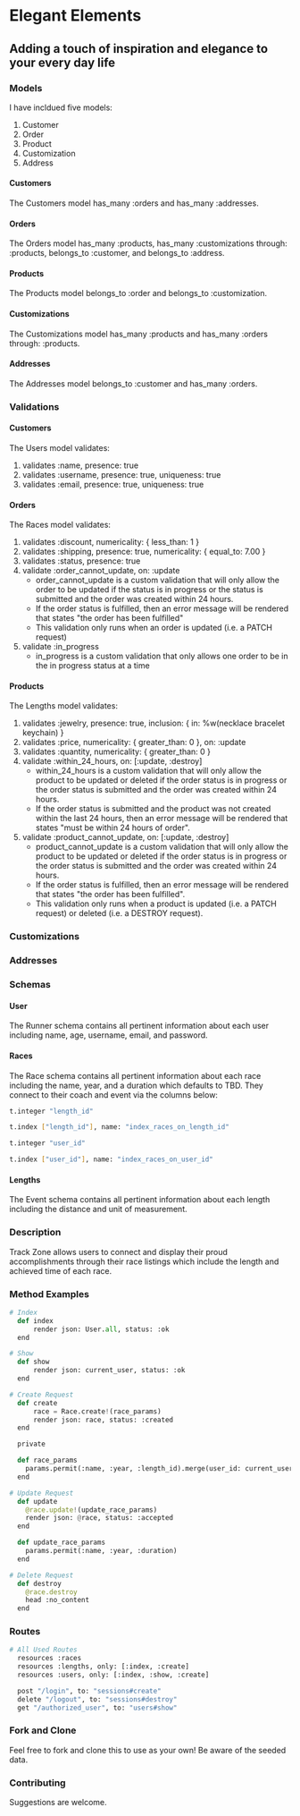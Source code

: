 # Elegant Elements
## Adding a touch of inspiration and elegance to your every day life

### Models

I have incldued five models:
1. Customer
2. Order
3. Product
4. Customization
5. Address

#### Customers

The Customers model has_many :orders and has_many :addresses.

#### Orders

The Orders model has_many :products, has_many :customizations through: :products, belongs_to :customer, and belongs_to :address.

#### Products

The Products model belongs_to :order and belongs_to :customization.

#### Customizations

The Customizations model has_many :products and has_many :orders through: :products.

#### Addresses

The Addresses model belongs_to :customer and has_many :orders.


### Validations

#### Customers

The Users model validates:
1. validates :name, presence: true
2. validates :username, presence: true, uniqueness: true
3. validates :email, presence: true, uniqueness: true

#### Orders

The Races model validates:
1. validates :discount, numericality: { less_than: 1 }
2. validates :shipping, presence: true, numericality: { equal_to: 7.00 }
3. validates :status, presence: true
4. validate :order_cannot_update, on: :update
    - order_cannot_update is a custom validation that will only allow the order to be updated if the status is in progress or the status is submitted and the order was created within 24 hours.
    - If the order status is fulfilled, then an error message will be rendered that states "the order has been fulfilled"
    - This validation only runs when an order is updated (i.e. a PATCH request)
5. validate :in_progress
    - in_progress is a custom validation that only allows one order to be in the in progress status at a time

#### Products

The Lengths model validates:
1. validates :jewelry, presence: true, inclusion: { in: %w(necklace bracelet keychain) }
2. validates :price, numericality: { greater_than: 0 }, on: :update
3. validates :quantity, numericality: { greater_than: 0 }
4. validate :within_24_hours, on: [:update, :destroy]
    - within_24_hours is a custom validation that will only allow the product to be updated or deleted if the order status is in progress or the order status is submitted and the order was created within 24 hours.
    - If the order status is submitted and the product was not created within the last 24 hours, then an error message will be rendered that states "must be within 24 hours of order".
5. validate :product_cannot_update, on: [:update, :destroy]
    - product_cannot_update is a custom validation that will only allow the product to be updated or deleted if the order status is in progress or the order status is submitted and the order was created within 24 hours.
    - If the order status is fulfilled, then an error message will be rendered that states "the order has been fulfilled".
    - This validation only runs when a product is updated (i.e. a PATCH request) or deleted (i.e. a DESTROY request).

### Customizations

### Addresses

### Schemas

#### User

The Runner schema contains all pertinent information about each user including name, age, username, email, and password.

#### Races

The Race schema contains all pertinent information about each race including the name, year, and a duration which defaults to TBD. They connect to their coach and event via the columns below:

```bash
t.integer "length_id"
```
```bash
t.index ["length_id"], name: "index_races_on_length_id"
```
```bash
t.integer "user_id"
```
```bash
t.index ["user_id"], name: "index_races_on_user_id"
```

#### Lengths

The Event schema contains all pertinent information about each length including the distance and unit of measurement.

### Description

Track Zone allows users to connect and display their proud accomplishments through their race listings which include the length and achieved time of each race.

### Method Examples

```python
# Index
  def index 
      render json: User.all, status: :ok
  end
```

```python
# Show
  def show
      render json: current_user, status: :ok
  end
```

```python
# Create Request
  def create
      race = Race.create!(race_params)
      render json: race, status: :created
  end

  private

  def race_params
    params.permit(:name, :year, :length_id).merge(user_id: current_user.id)
  end
```

```python
# Update Request
  def update
    @race.update!(update_race_params)
    render json: @race, status: :accepted
  end

  def update_race_params
    params.permit(:name, :year, :duration)
  end
```

```python
# Delete Request
  def destroy
    @race.destroy
    head :no_content 
  end 
```

### Routes

```python
# All Used Routes
  resources :races
  resources :lengths, only: [:index, :create]
  resources :users, only: [:index, :show, :create]

  post "/login", to: "sessions#create" 
  delete "/logout", to: "sessions#destroy"
  get "/authorized_user", to: "users#show"
```

### Fork and Clone

Feel free to fork and clone this to use as your own!
Be aware of the seeded data.

### Contributing

Suggestions are welcome.